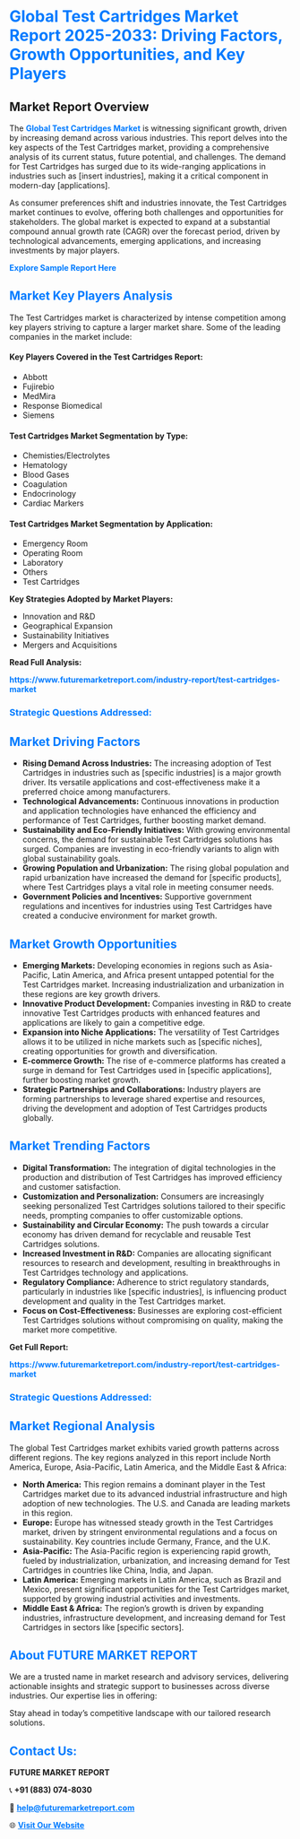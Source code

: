 <h1 style="color: #007BFF;">Global Test Cartridges Market Report 2025-2033: Driving Factors, Growth Opportunities, and Key Players</h1>

<section id="overview">
<h2>Market Report Overview</h2>
<p>The <a href="https://www.futuremarketreport.com/industry-report/test-cartridges-market" style="color: #007BFF; text-decoration: none;"><strong>Global Test Cartridges Market</strong></a> is witnessing significant growth, driven by increasing demand across various industries. This report delves into the key aspects of the Test Cartridges market, providing a comprehensive analysis of its current status, future potential, and challenges. The demand for Test Cartridges has surged due to its wide-ranging applications in industries such as [insert industries], making it a critical component in modern-day [applications].</p>
<p>As consumer preferences shift and industries innovate, the Test Cartridges market continues to evolve, offering both challenges and opportunities for stakeholders. The global market is expected to expand at a substantial compound annual growth rate (CAGR) over the forecast period, driven by technological advancements, emerging applications, and increasing investments by major players.</p>
</section>

<section id="overview">
<p><a href="https://www.futuremarketreport.com/request-sample/reportId=127239" style="color: #007BFF; text-decoration: none;"><strong>Explore Sample Report Here</strong></a></p>
</section>

<section id="key-players">
<h2 style="color: #007BFF;">Market Key Players Analysis</h2>
<p>The Test Cartridges market is characterized by intense competition among key players striving to capture a larger market share. Some of the leading companies in the market include:</p>
<h4>Key Players Covered in the Test Cartridges Report:</h4>
<ul><li>Abbott</li><li>Fujirebio</li><li>MedMira</li><li>Response Biomedical</li><li>Siemens</li></ul>
<h4>Test Cartridges Market Segmentation by Type:</h4>
<ul><li>Chemisties/Electrolytes</li><li>Hematology</li><li>Blood Gases</li><li>Coagulation</li><li>Endocrinology</li><li>Cardiac Markers</li></ul>

<h4>Test Cartridges Market Segmentation by Application:</h4>
<ul><li>Emergency Room</li><li>Operating Room</li><li>Laboratory</li><li>Others</li><li>Test Cartridges</li></ul>
<p><strong>Key Strategies Adopted by Market Players:</strong></p>
<ul>
<li>Innovation and R&D</li>
<li>Geographical Expansion</li>
<li>Sustainability Initiatives</li>
<li>Mergers and Acquisitions</li>
</ul>
</section>

<section>
<p><strong>Read Full Analysis: </strong></p><a href="https://www.futuremarketreport.com/industry-report/test-cartridges-market" style="color: #007BFF; text-decoration: none;"><strong>https://www.futuremarketreport.com/industry-report/test-cartridges-market</strong></a>
<h3 style="color: #007BFF;">Strategic Questions Addressed:</h3>
</section>

<section id="driving-factors">
<h2 style="color: #007BFF;">Market Driving Factors</h2>
<ul>
<li><strong>Rising Demand Across Industries:</strong> The increasing adoption of Test Cartridges in industries such as [specific industries] is a major growth driver. Its versatile applications and cost-effectiveness make it a preferred choice among manufacturers.</li>
<li><strong>Technological Advancements:</strong> Continuous innovations in production and application technologies have enhanced the efficiency and performance of Test Cartridges, further boosting market demand.</li>
<li><strong>Sustainability and Eco-Friendly Initiatives:</strong> With growing environmental concerns, the demand for sustainable Test Cartridges solutions has surged. Companies are investing in eco-friendly variants to align with global sustainability goals.</li>
<li><strong>Growing Population and Urbanization:</strong> The rising global population and rapid urbanization have increased the demand for [specific products], where Test Cartridges plays a vital role in meeting consumer needs.</li>
<li><strong>Government Policies and Incentives:</strong> Supportive government regulations and incentives for industries using Test Cartridges have created a conducive environment for market growth.</li>
</ul>
</section>

<section id="growth-opportunities">
<h2 style="color: #007BFF;">Market Growth Opportunities</h2>
<ul>
<li><strong>Emerging Markets:</strong> Developing economies in regions such as Asia-Pacific, Latin America, and Africa present untapped potential for the Test Cartridges market. Increasing industrialization and urbanization in these regions are key growth drivers.</li>
<li><strong>Innovative Product Development:</strong> Companies investing in R&D to create innovative Test Cartridges products with enhanced features and applications are likely to gain a competitive edge.</li>
<li><strong>Expansion into Niche Applications:</strong> The versatility of Test Cartridges allows it to be utilized in niche markets such as [specific niches], creating opportunities for growth and diversification.</li>
<li><strong>E-commerce Growth:</strong> The rise of e-commerce platforms has created a surge in demand for Test Cartridges used in [specific applications], further boosting market growth.</li>
<li><strong>Strategic Partnerships and Collaborations:</strong> Industry players are forming partnerships to leverage shared expertise and resources, driving the development and adoption of Test Cartridges products globally.</li>
</ul>
</section>

<section id="trending-factors">
<h2 style="color: #007BFF;">Market Trending Factors</h2>
<ul>
<li><strong>Digital Transformation:</strong> The integration of digital technologies in the production and distribution of Test Cartridges has improved efficiency and customer satisfaction.</li>
<li><strong>Customization and Personalization:</strong> Consumers are increasingly seeking personalized Test Cartridges solutions tailored to their specific needs, prompting companies to offer customizable options.</li>
<li><strong>Sustainability and Circular Economy:</strong> The push towards a circular economy has driven demand for recyclable and reusable Test Cartridges solutions.</li>
<li><strong>Increased Investment in R&D:</strong> Companies are allocating significant resources to research and development, resulting in breakthroughs in Test Cartridges technology and applications.</li>
<li><strong>Regulatory Compliance:</strong> Adherence to strict regulatory standards, particularly in industries like [specific industries], is influencing product development and quality in the Test Cartridges market.</li>
<li><strong>Focus on Cost-Effectiveness:</strong> Businesses are exploring cost-efficient Test Cartridges solutions without compromising on quality, making the market more competitive.</li>
</ul>
</section>

<section>
<p><strong>Get Full Report: </strong></p><a href="https://www.futuremarketreport.com/industry-report/test-cartridges-market" style="color: #007BFF; text-decoration: none;"><strong>https://www.futuremarketreport.com/industry-report/test-cartridges-market</strong></a>
<h3 style="color: #007BFF;">Strategic Questions Addressed:</h3>
</section>


<section id="regional-analysis">
<h2 style="color: #007BFF;">Market Regional Analysis</h2>
<p>The global Test Cartridges market exhibits varied growth patterns across different regions. The key regions analyzed in this report include North America, Europe, Asia-Pacific, Latin America, and the Middle East & Africa:</p>
<ul>
<li><strong>North America:</strong> This region remains a dominant player in the Test Cartridges market due to its advanced industrial infrastructure and high adoption of new technologies. The U.S. and Canada are leading markets in this region.</li>
<li><strong>Europe:</strong> Europe has witnessed steady growth in the Test Cartridges market, driven by stringent environmental regulations and a focus on sustainability. Key countries include Germany, France, and the U.K.</li>
<li><strong>Asia-Pacific:</strong> The Asia-Pacific region is experiencing rapid growth, fueled by industrialization, urbanization, and increasing demand for Test Cartridges in countries like China, India, and Japan.</li>
<li><strong>Latin America:</strong> Emerging markets in Latin America, such as Brazil and Mexico, present significant opportunities for the Test Cartridges market, supported by growing industrial activities and investments.</li>
<li><strong>Middle East & Africa:</strong> The region’s growth is driven by expanding industries, infrastructure development, and increasing demand for Test Cartridges in sectors like [specific sectors].</li>
</ul>
</section>

<footer>
<h2 style="color: #007BFF;">About FUTURE MARKET REPORT</h2>
<p>We are a trusted name in market research and advisory services, delivering actionable insights and strategic support to businesses across diverse industries. Our expertise lies in offering:</p>

<p>Stay ahead in today’s competitive landscape with our tailored research solutions.</p>

<h2 style="color: #007BFF;">Contact Us:</h2>
<p><strong>FUTURE MARKET REPORT</strong></p>
<p>📞 <strong>+91 (883) 074-8030</strong></p>
<p>📧 <strong><a href="mailto:help@futuremarketreport.com" style="color: #007BFF;">help@futuremarketreport.com</a></strong></p>
<p>🌐 <strong><a href="https://www.futuremarketreport.com/" style="color: #007BFF;">Visit Our Website</a></strong></p>
</footer>